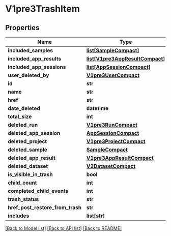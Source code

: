 # V1pre3TrashItem

## Properties
Name | Type | Description | Notes
------------ | ------------- | ------------- | -------------
**included_samples** | [**list[SampleCompact]**](SampleCompact.md) |  | [optional] 
**included_app_results** | [**list[V1pre3AppResultCompact]**](V1pre3AppResultCompact.md) |  | [optional] 
**included_app_sessions** | [**list[AppSessionCompact]**](AppSessionCompact.md) |  | [optional] 
**user_deleted_by** | [**V1pre3UserCompact**](V1pre3UserCompact.md) |  | [optional] 
**id** | **str** |  | [optional] 
**name** | **str** |  | [optional] 
**href** | **str** |  | [optional] 
**date_deleted** | **datetime** |  | [optional] 
**total_size** | **int** |  | [optional] 
**deleted_run** | [**V1pre3RunCompact**](V1pre3RunCompact.md) |  | [optional] 
**deleted_app_session** | [**AppSessionCompact**](AppSessionCompact.md) |  | [optional] 
**deleted_project** | [**V1pre3ProjectCompact**](V1pre3ProjectCompact.md) |  | [optional] 
**deleted_sample** | [**SampleCompact**](SampleCompact.md) |  | [optional] 
**deleted_app_result** | [**V1pre3AppResultCompact**](V1pre3AppResultCompact.md) |  | [optional] 
**deleted_dataset** | [**V2DatasetCompact**](V2DatasetCompact.md) |  | [optional] 
**is_visible_in_trash** | **bool** |  | [optional] 
**child_count** | **int** |  | [optional] 
**completed_child_events** | **int** |  | [optional] 
**trash_status** | **str** |  | [optional] 
**href_post_restore_from_trash** | **str** |  | [optional] 
**includes** | **list[str]** |  | [optional] 

[[Back to Model list]](../README.md#documentation-for-models) [[Back to API list]](../README.md#documentation-for-api-endpoints) [[Back to README]](../README.md)

